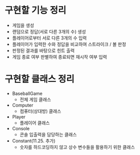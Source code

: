 # 구현할 기능 정리

- 게임을 생성
- 랜덤으로 정답(서로 다른 3개의 수) 생성
- 플레이어로부터 서로 다른 3개의 수 입력
- 플레이어가 입력한 수와 정답을 비교하여 스트라이크 / 볼 판정
- 판정된 결과를 바탕으로 힌트 출력
- 게임 종료 여부 판별하여 종료되면 재시작 여부 입력

# 구현할 클래스 정리
- BaseballGame
  - 전체 게임 클래스
- Computer
  - 컴퓨터(상대방) 클래스
- Player
  - 플레이어 클래스
- Console
  - 콘솔 입출력을 담당하는 클래스
- Constant(11.25. 추가)
  - 숫자를 하드코딩하지 않고 상수 변수들을 활용하기 위한 클래스